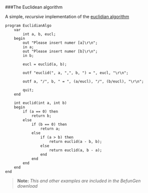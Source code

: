 ###The Euclidean algorithm

A simple, *recursive* implementation of the [euclidian algorithm](http://en.wikipedia.org/wiki/Euclidean_algorithm)

```textfunge
program EuclidianAlgo
	var
		int a, b, eucl;
	begin
		out "Please insert numer [a]\r\n";
		in a;
		out "Please insert numer [b]\r\n";
		in b;
		
		eucl = euclid(a, b);
		
		outf "euclid(", a, ",", b, ") = ", eucl, "\r\n";

		outf a, "/", b, " = ", (a/eucl), "/", (b/eucl), "\r\n";
		
		quit;
	end
	
	int euclid(int a, int b) 
	begin
		if (a == 0) then
			return b;
		else 
			if (b == 0) then
				return a;
			else 
				if (a > b) then
					return euclid(a - b, b);
				else
					return euclid(a, b - a);
				end
			end
		end
	end
end
```

> **Note:** *This and other examples are included in the BefunGen download*
